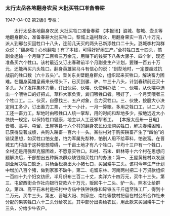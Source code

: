 ### 太行太岳各地翻身农民  大批买牲口准备春耕

1947-04-02
第2版()
专栏：

　　太行太岳各地翻身农民
    大批买牲口准备春耕
    【本报讯】潞城、黎城、壶关等地翻身群众，准备春耕大批买牲口。黎城上遥村群众，用翻身果实一百八十万元，派人到邢台买回牲口十八头，连前几天买的两头已新添牲口二十头。潞城李村沟群众说：“翻身啦！心也翻啦！有了本钱，可得好好闹生产。”全村牲口五十四头，搞副业运输一个月赚了二百零三万余元，用赚下的钱买下八条大骡子、四个驴，现还准备买六个牲口。该村最近又订出春耕前半个月副业生产计划，要赚一百五十万元，还能再买六头牲口。翻身英雄梁马斗有信心的说：“到犁地时，一定要超过抗战前的牲口数（六十五头）”。壶关东关壁翻身群众，组织起来买牲口，解决畜力困难。在翻身英雄皇甫来长带头下，已买到骡、驴、牛三十八头，计划春耕前还买十多头。为了发挥集体力量，订出伙买、伙喂、伙使用办法：一、伙喂，从伙喂中选出一个喂牲口的好把式，草料大家负责，粪归喂牲口者。喂好了，一个月奖喂者三个牲口工。二、伙买，自愿找三、五户对象，合力买牲口。三、伙使，按股大小决定用工多少，订出畜力工票，十天一小计，一月一算账。多用之牲口工，以二人力工还一畜力工。犁地时由喂牲口人统一掌犁，用的时间和犁地多少，按地远近大小块统一规定，以保持牲口健康，地主以人工还掌犁者工。
    【本报太岳卅一日电】晋城、高平、屯留、王屋等县十六个村的翻身农民设法购买牲口，解决春耕困难，已获得显著成绩，共购入耕畜一百六十一头。某些村对于购买耕畜产生了“四怕”的错误思想，如买牲口怕支差，怕为军属先犁种，怕别人用不给草料，怕说富。在晋城五门村由于这种思想障碍，一千亩土地才有八个牲口，平均十三户有一个牲口，全村还是用强犁克服困难，不愿意买牲口。和村、石末、鲜林等十六个村在思想问题解决后，干部想出五种解决群众缺钱购买牲口的办法：第一、王屋黄栋村以发展副业解决牲口缺乏，只杨金松卖出大小猪七口，买回耕牛三头。该村今年生产计划中增加八百个猪，做到家家不缺牛。第二、屯留东林、河南两村把二十万贷款组织一百四十九个妇女纺织，半月织布三百二十丈，卖洋六十四万元，买牛十三头。第三、屯留西街合作社向银行贷款六十万元，贩回牛十二头、驴一头，照本让给群众。第四、高平石未村是把村中寺庙中铁钟铁像和碎铁五千斤运至铁工厂，得到十二万元，买牛三头。第五、晋城大阳、刘家庄、南社等数村把留在村公所合作社未分配的果实牲口六十二头分给农民，其中部分出卖给农民，用此款来买回耕牛二十三头，分给少牛农户。
